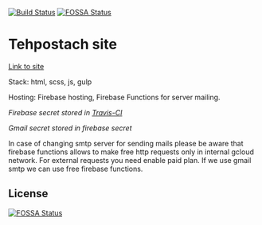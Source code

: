 [![Build Status](https://travis-ci.com/NodeArt/tehposach.pe.site.svg?branch=master)](https://travis-ci.com/NodeArt/tehposach.pe.site)
[![FOSSA Status](https://app.fossa.io/api/projects/git%2Bgithub.com%2FNodeArt%2Ftehposach.pe.site.svg?type=shield)](https://app.fossa.io/projects/git%2Bgithub.com%2FNodeArt%2Ftehposach.pe.site?ref=badge_shield)
# Tehpostach site
[Link to site](https://tehpostach.com/)

Stack: html, scss, js, gulp

Hosting: Firebase hosting, Firebase Functions for server mailing.

*Firebase secret stored in [Travis-CI](https://travis-ci.com/NodeArt/tehposach.pe.site)*

*Gmail secret stored in firebase secret*

In case of changing smtp server for sending mails please be aware that firebase functions allows to make free http requests only in internal gcloud network. 
For external requests you need enable paid plan. If we use gmail smtp we can use free firebase functions.


## License
[![FOSSA Status](https://app.fossa.io/api/projects/git%2Bgithub.com%2FNodeArt%2Ftehposach.pe.site.svg?type=large)](https://app.fossa.io/projects/git%2Bgithub.com%2FNodeArt%2Ftehposach.pe.site?ref=badge_large)